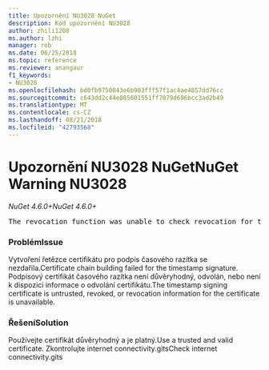 ```yaml
---
title: Upozornění NU3028 NuGet
description: Kód upozornění NU3028
author: zhili1208
ms.author: lzhi
manager: rob
ms.date: 06/25/2018
ms.topic: reference
ms.reviewer: anangaur
f1_keywords:
- NU3028
ms.openlocfilehash: bd0fb9750043e6b903fff57f1ac4ae4857dd76cc
ms.sourcegitcommit: c643dd2c44e085601551ff7079d696bcc3ad2b49
ms.translationtype: MT
ms.contentlocale: cs-CZ
ms.lasthandoff: 08/21/2018
ms.locfileid: "42793568"
---
```

# <a name="nuget-warning-nu3028"></a><span data-ttu-id="efd4d-103">Upozornění NU3028 NuGet</span><span class="sxs-lookup"><span data-stu-id="efd4d-103">NuGet Warning NU3028</span></span>

<span data-ttu-id="efd4d-104">*NuGet 4.6.0+*</span><span class="sxs-lookup"><span data-stu-id="efd4d-104">*NuGet 4.6.0+*</span></span>

<pre>The revocation function was unable to check revocation for the certificate.</pre>

### <a name="issue"></a><span data-ttu-id="efd4d-105">Problém</span><span class="sxs-lookup"><span data-stu-id="efd4d-105">Issue</span></span>
<span data-ttu-id="efd4d-106">Vytvoření řetězce certifikátu pro podpis časového razítka se nezdařila.</span><span class="sxs-lookup"><span data-stu-id="efd4d-106">Certificate chain building failed for the timestamp signature.</span></span> <span data-ttu-id="efd4d-107">Podpisový certifikát časového razítka není důvěryhodný, odvolán, nebo není k dispozici informace o odvolání certifikátu.</span><span class="sxs-lookup"><span data-stu-id="efd4d-107">The timestamp signing certificate is untrusted, revoked, or revocation information for the certificate is unavailable.</span></span>

### <a name="solution"></a><span data-ttu-id="efd4d-108">Řešení</span><span class="sxs-lookup"><span data-stu-id="efd4d-108">Solution</span></span>
<span data-ttu-id="efd4d-109">Používejte certifikát důvěryhodný a je platný.</span><span class="sxs-lookup"><span data-stu-id="efd4d-109">Use a trusted and valid certificate.</span></span> <span data-ttu-id="efd4d-110">Zkontrolujte internet connectivity.gits</span><span class="sxs-lookup"><span data-stu-id="efd4d-110">Check internet connectivity.gits</span></span>
